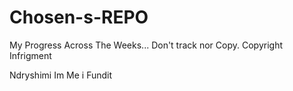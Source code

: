 # Chosen-s-REPO
My Progress Across The Weeks...
Don't track nor Copy.
Copyright Infrigment

Ndryshimi Im
Me i Fundit


